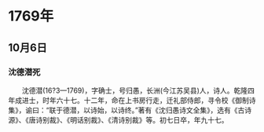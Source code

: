 # 1769年
## 10月6日
### 沈德潜死
　　沈德潜(16?3—1769)，字确士，号归愚，长洲(今江苏吴县)人，诗人。乾隆四年成进士，时年六十七。十二年，命在上书房行走，迁礼部侍郎，寻令校《御制诗集》，谕曰：“联于德潜，以诗始，以诗终。”著有《沈归愚诗文全集》，选有《古诗源》、《唐诗别裁》、《明话别裁》、《清诗别裁》等。初七日卒，年九十七。
<comment/>
